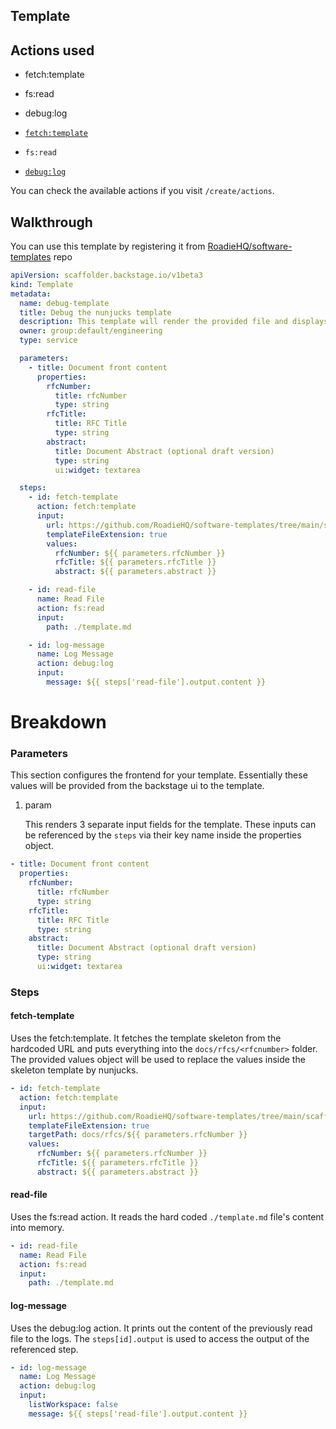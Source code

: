 
## Template

## Actions used

- fetch:template
- fs:read
- debug:log

- [`fetch:template`](https://github.com/backstage/backstage/blob/54b9f073d13d878fce652c9ec8b8cdfc5fd85c6a/plugins/scaffolder-backend/src/scaffolder/actions/builtin/fetch/template.ts)
- `fs:read`
- [`debug:log`](https://github.com/backstage/backstage/blob/54b9f073d13d878fce652c9ec8b8cdfc5fd85c6a/plugins/scaffolder-backend/src/scaffolder/actions/builtin/debug/log.ts)

You can check the available actions if you visit `/create/actions`.

## Walkthrough

You can use this template by registering it from [RoadieHQ/software-templates](https://github.com/RoadieHQ/software-templates/tree/main/scaffolder-templates/debug-template/template.yaml) repo

```yaml
apiVersion: scaffolder.backstage.io/v1beta3
kind: Template
metadata:
  name: debug-template
  title: Debug the nunjucks template
  description: This template will render the provided file and displays it in the scaffolder logs
  owner: group:default/engineering
  type: service

  parameters:
    - title: Document front content
      properties:
        rfcNumber:
          title: rfcNumber
          type: string
        rfcTitle:
          title: RFC Title
          type: string
        abstract:
          title: Document Abstract (optional draft version)
          type: string
          ui:widget: textarea

  steps:
    - id: fetch-template
      action: fetch:template
      input:
        url: https://github.com/RoadieHQ/software-templates/tree/main/scaffolder-templates/debug-template/skeleton
        templateFileExtension: true
        values:
          rfcNumber: ${{ parameters.rfcNumber }}
          rfcTitle: ${{ parameters.rfcTitle }}
          abstract: ${{ parameters.abstract }}

    - id: read-file
      name: Read File
      action: fs:read
      input:
        path: ./template.md

    - id: log-message
      name: Log Message
      action: debug:log
      input:
        message: ${{ steps['read-file'].output.content }}
```

# Breakdown

### Parameters

This section configures the frontend for your template. Essentially these values will be provided from the backstage ui to the template.

1. param

   This renders 3 separate input fields for the template. These inputs can be referenced by the `steps` via their key name inside the properties object.

```yaml
- title: Document front content
  properties:
    rfcNumber:
      title: rfcNumber
      type: string
    rfcTitle:
      title: RFC Title
      type: string
    abstract:
      title: Document Abstract (optional draft version)
      type: string
      ui:widget: textarea
```

### Steps

#### fetch-template

Uses the fetch:template. It fetches the template skeleton from the hardcoded URL and puts everything into the `docs/rfcs/<rfcnumber>` folder.
The provided values object will be used to replace the values inside the skeleton template by nunjucks.

```yaml
- id: fetch-template
  action: fetch:template
  input:
    url: https://github.com/RoadieHQ/software-templates/tree/main/scaffolder-templates/debug-template/skeleton
    templateFileExtension: true
    targetPath: docs/rfcs/${{ parameters.rfcNumber }}
    values:
      rfcNumber: ${{ parameters.rfcNumber }}
      rfcTitle: ${{ parameters.rfcTitle }}
      abstract: ${{ parameters.abstract }}
```

#### read-file

Uses the fs:read action. It reads the hard coded `./template.md` file's content into memory.

```yaml
- id: read-file
  name: Read File
  action: fs:read
  input:
    path: ./template.md
```

#### log-message

Uses the debug:log action. It prints out the content of the previously read file to the logs. The `steps[id].output` is used to access the output of the referenced step.

```yaml
- id: log-message
  name: Log Message
  action: debug:log
  input:
    listWorkspace: false
    message: ${{ steps['read-file'].output.content }}
```
